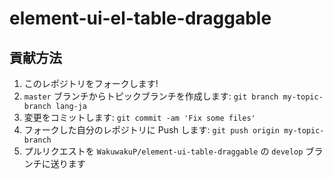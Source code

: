 # element-ui-el-table-draggable

## 貢献方法

1. このレポジトリをフォークします!
2. `master` ブランチからトピックブランチを作成します: `git branch my-topic-branch lang-ja`
3. 変更をコミットします: `git commit -am 'Fix some files'`
4. フォークした自分のレポジトリに Push します: `git push origin my-topic-branch`
5. プルリクエストを `WakuwakuP/element-ui-table-draggable` の `develop` ブランチに送ります
